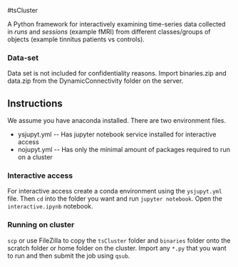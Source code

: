 #tsCluster

A Python framework for interactively examining time-series data collected in *runs* and *sessions* (example fMRI) from different classes/groups of objects (example tinnitus patients vs controls).

### Data-set
Data set is not included for confidentiality reasons. Import binaries.zip and data.zip from the DynamicConnectivity folder on the server.


## Instructions
We assume you have anaconda installed. There are two environment files.

  - ysjupyt.yml -- Has jupyter notebook service installed for interactive access
  - nojupyt.yml -- Has only the minimal amount of packages required to run on a cluster

### Interactive access

For interactive access create a conda environment using the `ysjupyt.yml` file. Then `cd` into the folder you want and run `jupyter notebook`. Open the `interactive.ipynb` notebook.

### Running on cluster

`scp` or use FileZilla to copy the `tsCluster` folder and `binaries` folder onto the scratch folder or home folder on the cluster. Import any `*.py` that you want to run and then submit the job using `qsub`.
